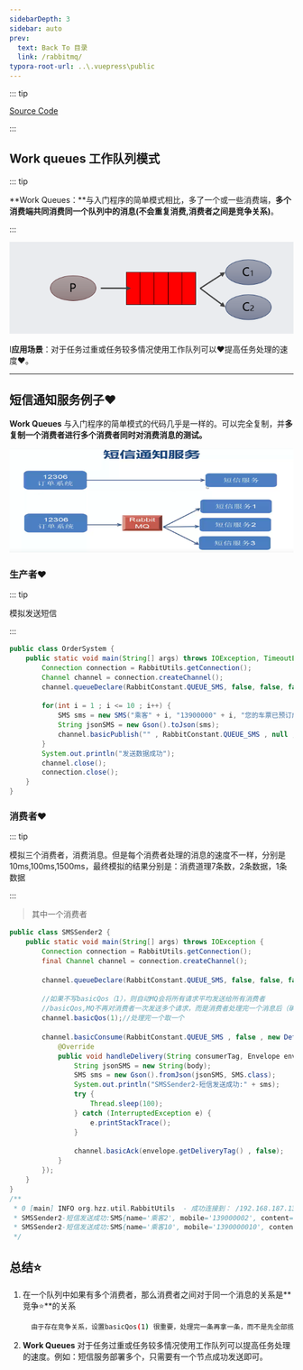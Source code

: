 ```yaml
---
sidebarDepth: 3
sidebar: auto
prev:
  text: Back To 目录
  link: /rabbitmq/
typora-root-url: ..\.vuepress\public
---
```


::: tip

[Source Code](https://github.com/Q10Viking/learncode/tree/main/rabbitmq/_01_rabbitmq_java_api/src/main/java/org/hzz/workqueue)

:::

## Work queues 工作队列模式

::: tip

**Work Queues：**与入门程序的简单模式相比，多了一个或一些消费端，**多个消费端共同消费同一个队列中的消息(不会重复消费,消费者之间是竞争关系)**。

:::

![image-20211031011008065](/images/RabbitMQ/image-20211031011008065.png)

l**应用场景**：对于任务过重或任务较多情况使用工作队列可以❤️提高任务处理的速度❤️。

--------

## 短信通知服务例子❤️

**Work Queues** 与入门程序的简单模式的代码几乎是一样的。可以完全复制，并**多复制一个消费者进行多个消费者同时对消费消息的测试。**

![image-20211031011112216](/images/RabbitMQ/image-20211031011112216.png)

### 生产者❤️

::: tip

模拟发送短信

:::

```java
public class OrderSystem {
    public static void main(String[] args) throws IOException, TimeoutException {
        Connection connection = RabbitUtils.getConnection();
        Channel channel = connection.createChannel();
        channel.queueDeclare(RabbitConstant.QUEUE_SMS, false, false, false, null);

        for(int i = 1 ; i <= 10 ; i++) {
            SMS sms = new SMS("乘客" + i, "13900000" + i, "您的车票已预订成功");
            String jsonSMS = new Gson().toJson(sms);
            channel.basicPublish("" , RabbitConstant.QUEUE_SMS , null , jsonSMS.getBytes());
        }
        System.out.println("发送数据成功");
        channel.close();
        connection.close();
    }
}
```

### 消费者❤️

::: tip

模拟三个消费者，消费消息。但是每个消费者处理的消息的速度不一样，分别是10ms,100ms,1500ms，最终模拟的结果分别是：消费道理7条数，2条数据，1条数据

:::

> 其中一个消费者

```java
public class SMSSender2 {
    public static void main(String[] args) throws IOException {
        Connection connection = RabbitUtils.getConnection();
        final Channel channel = connection.createChannel();

        channel.queueDeclare(RabbitConstant.QUEUE_SMS, false, false, false, null);

        //如果不写basicQos（1），则自动MQ会将所有请求平均发送给所有消费者
        //basicQos,MQ不再对消费者一次发送多个请求，而是消费者处理完一个消息后（确认后），在从队列中获取一个新的
        channel.basicQos(1);//处理完一个取一个

        channel.basicConsume(RabbitConstant.QUEUE_SMS , false , new DefaultConsumer(channel){
            @Override
            public void handleDelivery(String consumerTag, Envelope envelope, AMQP.BasicProperties properties, byte[] body) throws IOException {
                String jsonSMS = new String(body);
                SMS sms = new Gson().fromJson(jsonSMS, SMS.class);
                System.out.println("SMSSender2-短信发送成功:" + sms);
                try {
                    Thread.sleep(100);
                } catch (InterruptedException e) {
                    e.printStackTrace();
                }

                channel.basicAck(envelope.getDeliveryTag() , false);
            }
        });
    }
}
/**
 * 0 [main] INFO org.hzz.util.RabbitUtils  - 成功连接到： /192.168.187.135:5672
 * SMSSender2-短信发送成功:SMS{name='乘客2', mobile='139000002', content='您的车票已预订成功'}
 * SMSSender2-短信发送成功:SMS{name='乘客10', mobile='1390000010', content='您的车票已预订成功'}
 */
```



## 总结⭐

1. 在一个队列中如果有多个消费者，那么消费者之间对于同一个消息的关系是**竞争⭐**的关系

    ```sh
      由于存在竞争关系，设置basicQos(1) 很重要，处理完一条再拿一条，而不是先全部揽过来。
    ```

2. **Work Queues** 对于任务过重或任务较多情况使用工作队列可以提高任务处理的速度。例如：短信服务部署多个，只需要有一个节点成功发送即可。

